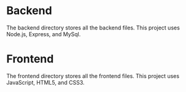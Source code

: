 # Backend
The backend directory stores all the backend files. This project uses Node.js, Express, and MySql.

# Frontend
The frontend directory stores all the frontend files. This project uses JavaScript, HTML5, and CSS3.